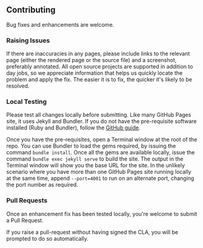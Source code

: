 ## Contributing

Bug fixes and enhancements are welcome.

### Raising Issues

If there are inaccuracies in any pages, please include links to the relevant page (either the rendered page or the source file) and a screenshot, preferably annotated. All open source projects are supported in addition to day jobs, so we appreciate information that helps us quickly locate the problem and apply the fix. The easier it is to fix, the quicker it's likely to be resolved.

### Local Testing

Please test all changes locally before submitting. Like many GitHub Pages site, it uses Jekyll and Bundler. If you do not have the pre-requisite software installed (Ruby and Bundler), follow the [GitHub guide](https://docs.github.com/en/pages/setting-up-a-github-pages-site-with-jekyll/creating-a-github-pages-site-with-jekyll).

Once you have the pre-requisites, open a Terminal window at the root of the repo. You can use Bundler to load the gems required, by issuing the command `bundle install`. Once all the gems are available locally, issue the command `bundle exec jekyll serve` to build the site. The output in the Terminal window will show you the base URL for the site. In the unlikely scenario where you have more than one GitHub Pages site running locally at the same time, append `--port=4001` to run on an alternate port, changing the port number as required.

### Pull Requests

Once an enhancement fix has been tested locally, you're welcome to submit a Pull Request.

If you raise a pull-request without having signed the CLA, you will be prompted to do so automatically.